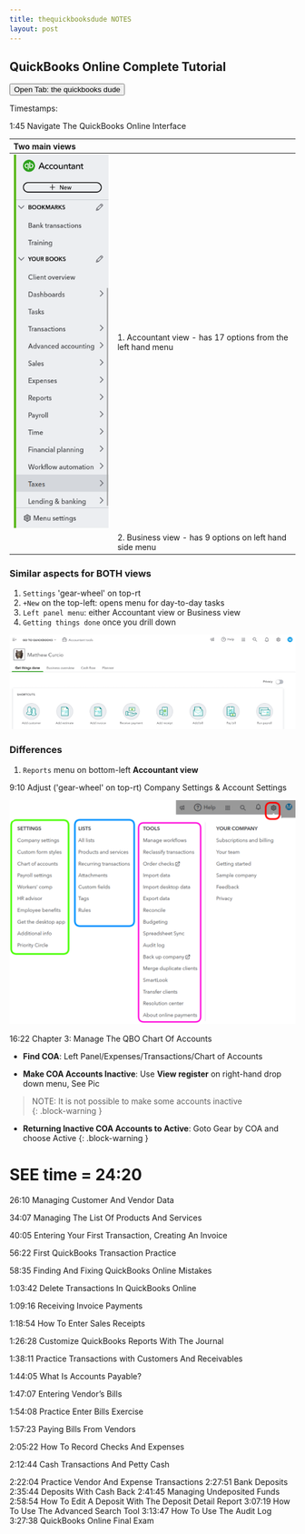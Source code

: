 ```yaml
---
title: thequickbooksdude NOTES
layout: post
---
```


## QuickBooks Online Complete Tutorial

<button onclick="myFunction()">Open Tab: the quickbooks dude</button>
<script>
function myFunction() {
  window.open("https://www.youtube.com/watch?v=aoWghI3kvpc");
}
</script>

Timestamps:  

1:45 Navigate The QuickBooks Online Interface

|Two main views||
|:--|:--|
|![Accountant](/assets/images/qbo.left.panel.png)|1. Accountant view - has 17 options from the left hand menu|
||2. Business view - has 9 options on left hand side menu|

### Similar aspects for BOTH views

  1. `Settings` 'gear-wheel' on top-rt
  2. `+New` on the top-left: opens menu for day-to-day tasks
  3. `Left panel menu`: either Accountant view or Business view
  4. `Getting things done` once you drill down

![](/assets/images/getting-things-done.700px.png)


### Differences

1. `Reports` menu on bottom-left **Accountant view**
  
   
9:10 Adjust ('gear-wheel' on top-rt) Company Settings & Account Settings

![](/assets/images/gear-settings_2024-06-19_09-49-27.png)

16:22 Chapter 3: Manage The QBO Chart Of Accounts  


- **Find COA**: Left Panel/Expenses/Transactions/Chart of Accounts  

- **Make COA Accounts Inactive**: Use **View register** on right-hand drop down menu,  See Pic  

>NOTE: It is not possible to make some accounts inactive  
{: .block-warning } 

- **Returning Inactive COA Accounts to Active**: Goto Gear by COA and choose Active
{: .block-warning }  

# SEE time = 24:20

26:10 Managing Customer And Vendor Data 


34:07 Managing The List Of Products And Services 


40:05 Entering Your First Transaction, Creating An Invoice 


56:22 First QuickBooks Transaction Practice



58:35 Finding And Fixing QuickBooks Online Mistakes 



1:03:42 Delete Transactions In QuickBooks Online 


1:09:16 Receiving Invoice Payments 


1:18:54 How To Enter Sales Receipts 


1:26:28 Customize QuickBooks Reports With The Journal 



1:38:11 Practice Transactions with Customers And Receivables 



1:44:05 What Is Accounts Payable? 


1:47:07 Entering Vendor’s Bills 


1:54:08 Practice Enter Bills Exercise



1:57:23 Paying Bills From Vendors 



2:05:22 How To Record Checks And Expenses 


2:12:44 Cash Transactions And Petty Cash 



2:22:04 Practice Vendor And Expense Transactions 
2:27:51 Bank Deposits 
2:35:44 Deposits With Cash Back 
2:41:45 Managing Undeposited Funds 
2:58:54 How To Edit A Deposit With The Deposit Detail Report 
3:07:19 How To Use The Advanced Search Tool 
3:13:47 How To Use The Audit Log 
3:27:38 QuickBooks Online Final Exam 
